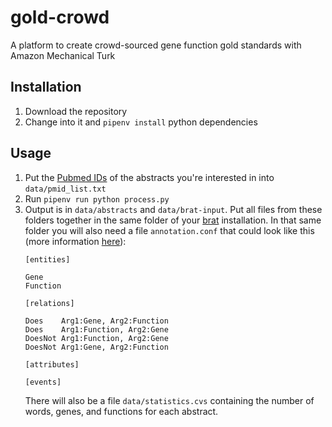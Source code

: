 # gold-crowd
A platform to create crowd-sourced gene function gold standards with Amazon Mechanical Turk

## Installation
1. Download the repository
2. Change into it and `pipenv install` python dependencies

## Usage
1. Put the [Pubmed IDs](https://www.ncbi.nlm.nih.gov/pmc/pmctopmid/) of the abstracts you're interested in into `data/pmid_list.txt`
2. Run `pipenv run python process.py`
3. Output is in `data/abstracts` and `data/brat-input`. Put all files from these folders together in the same folder of your [brat](http://brat.nlplab.org/index.html) installation. In that same folder you will also need a file `annotation.conf` that could look like this (more information [here](http://brat.nlplab.org/configuration.html)):
    ```
    [entities]

    Gene
    Function

    [relations]

    Does	Arg1:Gene, Arg2:Function
    Does	Arg1:Function, Arg2:Gene
    DoesNot	Arg1:Function, Arg2:Gene
    DoesNot	Arg1:Gene, Arg2:Function

    [attributes]

    [events]
    ```
    There will also be a file `data/statistics.cvs` containing the number of words, genes, and functions for each abstract.
